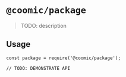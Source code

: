 # `@coomic/package`

> TODO: description

## Usage

```
const package = require('@coomic/package');

// TODO: DEMONSTRATE API
```

